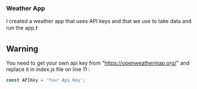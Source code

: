 ### Weather App
I created a weather app that uses API keys and that we use to take data and run the app.❗️

## Warning
You need to get your own api key from "https://openweathermap.org/" and replace it in index.js file on line 11 :

```javascript
const APIKey = 'Your Api Key';
```